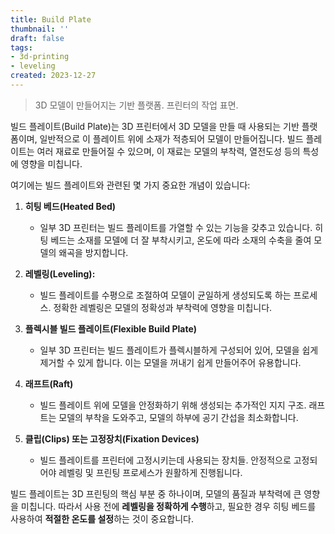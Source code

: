 ```yaml
---
title: Build Plate
thumbnail: ''
draft: false
tags:
- 3d-printing
- leveling
created: 2023-12-27
---
```



 > 
 > 3D 모델이 만들어지는 기반 플랫폼. 프린터의 작업 표면.

빌드 플레이트(Build Plate)는 3D 프린터에서 3D 모델을 만들 때 사용되는 기반 플랫폼이며, 일반적으로 이 플레이트 위에 소재가 적층되어 모델이 만들어집니다. 빌드 플레이트는 여러 재료로 만들어질 수 있으며, 이 재료는 모델의 부착력, 열전도성 등의 특성에 영향을 미칩니다.

여기에는 빌드 플레이트와 관련된 몇 가지 중요한 개념이 있습니다:

1. **히팅 베드(Heated Bed)** 
   
   * 일부 3D 프린터는 빌드 플레이트를 가열할 수 있는 기능을 갖추고 있습니다. 히팅 베드는 소재를 모델에 더 잘 부착시키고, 온도에 따라 소재의 수축을 줄여 모델의 왜곡을 방지합니다.
1. **레벨링(Leveling):** 
   
   * 빌드 플레이트를 수평으로 조절하여 모델이 균일하게 생성되도록 하는 프로세스. 정확한 레벨링은 모델의 정확성과 부착력에 영향을 미칩니다.
1. **플렉시블 빌드 플레이트(Flexible Build Plate)**
   
   * 일부 3D 프린터는 빌드 플레이트가 플렉시블하게 구성되어 있어, 모델을 쉽게 제거할 수 있게 합니다. 이는 모델을 꺼내기 쉽게 만들어주어 유용합니다.
1. **래프트(Raft)** 
   
   * 빌드 플레이트 위에 모델을 안정화하기 위해 생성되는 추가적인 지지 구조. 래프트는 모델의 부착을 도와주고, 모델의 하부에 공기 간섭을 최소화합니다.
1. **클립(Clips) 또는 고정장치(Fixation Devices)** 
   
   * 빌드 플레이트를 프린터에 고정시키는데 사용되는 장치들. 안정적으로 고정되어야 레벨링 및 프린팅 프로세스가 원활하게 진행됩니다.

빌드 플레이트는 3D 프린팅의 핵심 부분 중 하나이며, 모델의 품질과 부착력에 큰 영향을 미칩니다. 따라서 사용 전에 **레벨링을 정확하게 수행**하고, 필요한 경우 히팅 베드를 사용하여 **적절한 온도를 설정**하는 것이 중요합니다.
